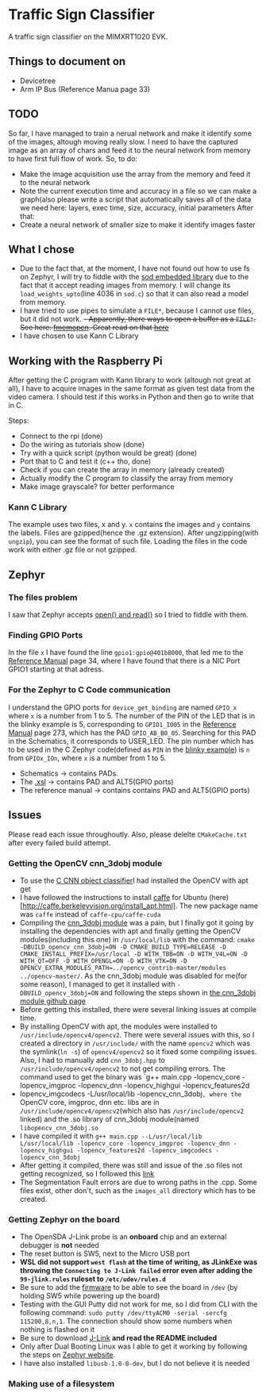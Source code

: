 # Traffic Sign Classifier
A traffic sign classifier on the MIMXRT1020 EVK. 

## Things to document on
- Devicetree
- Arm IP Bus (Reference Manua page 33)

## TODO

So far, I have managed to train a nerual network and make it
identify some of the images, altough moving really slow. I
need to have the captured image as an array of chars and feed it
to the neural network from memory to have first full flow of work.
So, to do:
- Make the image acquisition use the array from the memory and feed it
to the neural network
- Note the current execution time and accuracy in a file so we can 
make a graph(also please write a script that automatically saves
all of the data we need here: layers, exec time, size, accuracy,
initial parameters 
After that:
- Create a neural network of smaller size to make it identify images faster

## What I chose
- Due to the fact that, at the moment, I have not found out how to use fs on Zephyr, I will try to
fiddle with the [sod embedded library](https://sod.pixlab.io/intro.html) due to the fact that
it accept reading images from memory. I will change its `load_weights_upto`(line 4036 in `sod.c`)
so that it can also read a model from memory.
- I have tried to use pipes to simulate a `FILE*`, because I cannot use files, but it did not work.
~~- Apparently, there ways to open a buffer as a `FILE*`. See here: [fmemopen](https://www.gnu.org/software/libc/manual/html_node/String-Streams.html). 
Great read on that [here](https://bytes.com/topic/c/answers/507924-how-convert-char-file)~~
- I have chosen to use Kann C Library

## Working with the Raspberry Pi

After getting the C program with Kann library to work (altough not great at all), I have to acquire images in the same 
format as given test data from the video camera. I should test if this works in Python and then go to write that in C.

Steps:
- Connect to the rpi (done)
- Do the wiring as tutorials show (done)
- Try with a quick script (python would be great) (done)
- Port that to C and test it (c++ tho, done)
- Check if you can create the array in memory (already created)
- Actually modify the C program to classify the array from memory
- Make image grayscale? for better performance

### Kann C Library

The example uses two files, x and y. `x` contains the images and `y` contains the labels. Files are gzipped(hence the .gz extension).
After ungzipping(with `ungzip`), you can see the format of such file. Loading the files in the code work with either .gz file or not gzipped.


## Zephyr

### The files problem
I saw that Zephyr accepts [open() and read()](https://docs.zephyrproject.org/latest/guides/portability/posix.html) so I tried to fiddle with them.

### Finding GPIO Ports
In the file `x` I have found the line `gpio1:gpio@401b8000`, that led me to the [Reference Manual](#) page 34, where I have found that there is a NIC Port
GPIO1 starting at that adress.

### For the Zephyr to C Code communication
I understand the GPIO ports for `device_get_binding` are named `GPIO_x` where `x` is a number from 1 to 5. 
The number of the PIN of the LED that is in the blinky example is 5, corresponding to `GPIO1_IO05` in the [Reference Manual](#) page 273, which has the PAD `GPIO_AB_B0_05`.
Searching for this PAD in the Schematics, it corresponds to USER_LED.
The pin number which has to be used in the C Zephyr code(defined as `PIN` in the [blinky example](#)) is `n` from `GPIOx_IOn`, where `x` is a number from 1 to 5.

- Schematics -> contains PADs.
- The [.xsl](#) -> contains PAD and ALT5(GPIO ports)
- The reference manual -> contains contains PAD and ALT5(GPIO ports)

## Issues
Please read each issue throughoutly.
Also, please delelte `CMakeCache.txt` after every failed build attempt.

### Getting the OpenCV cnn_3dobj module
- To use the [C CNN object classifier](https://docs.opencv.org/3.4/df/d38/tutorial_feature_classification.html)I had installed the OpenCV 
with apt get
- I have followed the instructions to install [caffe](https://github.com/Wangyida/caffe/tree/cnn_triplet) for Ubuntu (here)[http://caffe.berkeleyvision.org/install_apt.html].
The new package name was `caffe` instead of `caffe-cpu/caffe-cuda`
- Compiling the [cnn_3dobj module](https://github.com/opencv/opencv_contrib/tree/master/modules/cnn_3dobj) was a pain, but I finally got it going by installing the dependencies
with apt and finally getting the OpenCV modules(including this one) in `/usr/local/lib` with the command:
`cmake -DBUILD_opencv_cnn_3dobj=ON -D CMAKE_BUILD_TYPE=RELEASE -D CMAKE_INSTALL_PREFIX=/usr/local -D WITH_TBB=ON -D WITH_V4L=ON -D WITH_QT=OFF -D WITH_OPENGL=ON -D WITH_VTK=ON -D OPENCV_EXTRA_MODULES_PATH=../opencv_contrib-master/modules ../opencv-master/`. As the cnn_3dobj module was disabled for me(for some reason), I managed to get it installed with `-DBUILD_opencv_3dobj=ON` and following the steps
shown in [the cnn_3dobj module github page](https://github.com/opencv/opencv_contrib/tree/master/modules/cnn_3dobj)
- Before getting this installed, there were several linking issues at compile time.
- By installing OpenCV with apt, the modules were installed to `/usr/include/opencv4/opencv2`. There were several issues with this, so I created a directory in `/usr/include/` with the 
name `opencv2` which was the symlink(`ln -s`) of `opencv4/opencv2` so it fixed some compiling issues. Also, I had to manually add `cnn_3dobj.hpp` to `/usr/include/opencv4/opencv2` to not 
get compiling errors. The command used to get the binary was `g++ main.cpp -lopencv_core -lopencv_imgproc -lopencv_dnn -lopencv_highgui -lopencv_features2d 
- lopencv_imgcodecs -L/usr/local/lib -lopencv_cnn_3dobj`, where the `OpenCV core, imgproc, dnn etc. libs are in `/usr/include/opencv4/opencv2`(which also has `/usr/include/opencv2` 
linked) and the .so library of cnn_3dobj module(named `libopencv_cnn_3dobj.so`
- I have compiled it with `g++ main.cpp --L/usr/local/lib L/usr/local/lib -lopencv_core -lopencv_imgproc -lopencv_dnn -lopencv_highgui -lopencv_features2d -lopencv_imgcodecs -lopencv_cnn_3dobj`
- After getting it compiled, there was still and issue of the .so files not getting recognized, so I followed 
this [link](https://stackoverflow.com/questions/12335848/opencv-program-compile-error-libopencv-core-so-2-4-cannot-open-shared-object-f)
- The Segmentation Fault errors are due to wrong paths in the .cpp. Some files exist, other don't, such as the `images_all` directory which has to be created.

###  Getting Zephyr on the board
- The OpenSDA J-Link probe is an **onboard** chip and an external debugger is **not** needed
- The reset button is SW5, next to the Micro USB port
- **WSL did not support `west flash` at the time of writing, as JLinkExe was throwing the `Connecting to J-Link failed` error even after adding the `99-jlink.rules` ruleset to `/etc/udev/rules.d`**
- Be sure to add the [firmware](https://www.segger.com/downloads/jlink/OpenSDA_MIMXRT1020-EVK) to be able to see the board in `/dev` (by holding SW5 while powering up the board)
- Testing with the GUI Putty did not work for me, so I did from CLI with the following command: `sudo putty /dev/ttyACM0 -serial -sercfg 115200,8,n,1`. 
The connection should show some numbers when nothing is flashed on it
- Be sure to download [J-Link](https://www.segger.com/downloads/jlink/#J-LinkSoftwareAndDocumentationPack) **and read the README included**
- Only after Dual Booting Linux was I able to get it working by following the steps on [Zephyr website](https://docs.zephyrproject.org/latest/boards/arm/mimxrt1020_evk/doc/index.html).
- I have also installed `libusb-1.0-0-dev`, but I do not believe it is needed

### Making use of a filesystem
